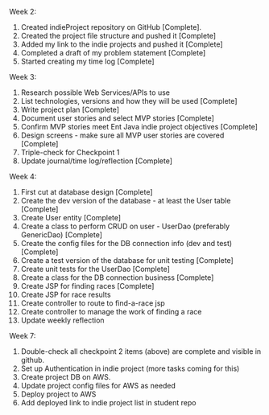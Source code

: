 Week 2:

1. Created indieProject repository on GitHub [Complete].
2. Created the project file structure and pushed it [Complete]
3. Added my link to the indie projects and pushed it [Complete]
4. Completed a draft of my problem statement [Complete]
5. Started creating my time log [Complete]

Week 3: 

1. Research possible Web Services/APIs to use
2. List technologies, versions and how they will be used [Complete]
3. Write project plan [Complete]
4. Document user stories and select MVP stories [Complete]
5. Confirm MVP stories meet Ent Java indie project objectives [Complete]
6. Design screens - make sure all MVP user stories are covered [Complete]
7. Triple-check for Checkpoint 1
8. Update journal/time log/reflection [Complete]<br>

Week 4:

1. First cut at database design [Complete]
2. Create the dev version of the database - at least the User table [Complete]
3. Create User entity [Complete]
4. Create a class to perform CRUD on user - UserDao (preferably GenericDao) [Complete]
5. Create the config files for the DB connection info (dev and test) [Complete]
6. Create a test version of the database for unit testing [Complete]
7. Create unit tests for the UserDao [Complete]
8. Create a class for the DB connection business [Complete]
9. Create JSP for finding races [Complete]
10. Create JSP for race results
11. Create controller to route to find-a-race jsp
12. Create controller to manage the work of finding a race
13. Update weekly reflection<br>

Week 7:

1. Double-check all checkpoint 2 items (above) are complete and visible in github.
2. Set up Authentication in indie project (more tasks coming for this)
3. Create project DB on AWS.
4. Update project config files for AWS as needed
5. Deploy project to AWS
6. Add deployed link to indie project list in student repo


